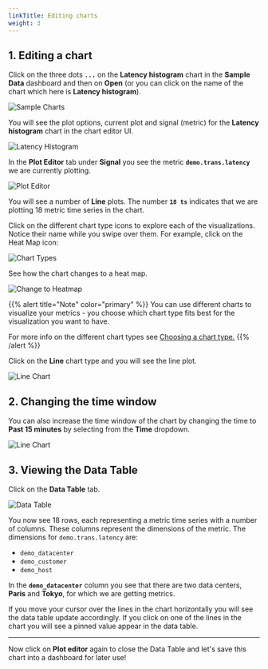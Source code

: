 ```yaml
---
linkTitle: Editing charts
weight: 3
---
```

## 1. Editing a chart

Click on the three dots **`...`** on the **Latency histogram** chart in the **Sample Data** dashboard and then on **Open** (or you can click on the name of the chart which here is **Latency histogram**).

![Sample Charts](../../../images/latency-histogram-open.png)

You will see the plot options, current plot and signal (metric) for the **Latency histogram** chart in the chart editor UI.

![Latency Histogram](../../../images/latency-histogram.png)

In the **Plot Editor** tab under **Signal** you see the metric **`demo.trans.latency`** we are currently plotting.

![Plot Editor](../../../images/plot-editor.png)

You will see a number of **Line** plots. The number **`18 ts`** indicates that we are plotting 18 metric time series in the chart.

Click on the different chart type icons to explore each of the visualizations. Notice their name while you swipe over them. For example, click on the Heat Map icon:

![Chart Types](../../../images/M-Editing-2.png)

See how the chart changes to a heat map.

![Change to Heatmap](../../../images/change-to-heatmap.png)

{{% alert title="Note" color="primary" %}}
You can use different charts to visualize your metrics - you choose which chart type fits best for the visualization you want to have.

For more info on the different chart types see [Choosing a chart type.](https://docs.splunk.com/Observability/data-visualization/charts/chart-types.html#chart-types)
{{% /alert %}}

Click on the **Line** chart type and you will see the line plot.

![Line Chart](../../../images/M-Editing-3b.png)

## 2. Changing the time window

You can also increase the time window of the chart by changing the time to **Past 15 minutes** by selecting from the **Time** dropdown.

![Line Chart](../../../images/line-chart.png)

## 3. Viewing the Data Table

Click on the **Data Table** tab.

![Data Table](../../../images/data-table.png)

You now see 18 rows, each representing a metric time series with a number of columns. These columns represent the dimensions of the metric. The dimensions for `demo.trans.latency` are:

- `demo_datacenter`
- `demo_customer`
- `demo_host`

In the **`demo_datacenter`** column you see that there are two data centers, **Paris** and **Tokyo**, for which we are getting metrics.

If you move your cursor over the lines in the chart horizontally you will see the data table update accordingly. If you click on one of the lines in the chart you will see a pinned value appear in the data table.

---

Now click on **Plot editor** again to close the Data Table and let's save this chart into a dashboard for later use!
